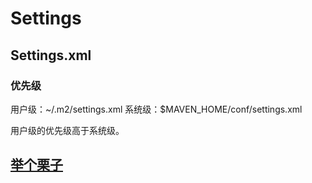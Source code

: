 # Settings

## Settings.xml

### 优先级

用户级：~/.m2/settings.xml
系统级：$MAVEN_HOME/conf/settings.xml

用户级的优先级高于系统级。


## [举个栗子](../config/settings_shawnyan.xml)